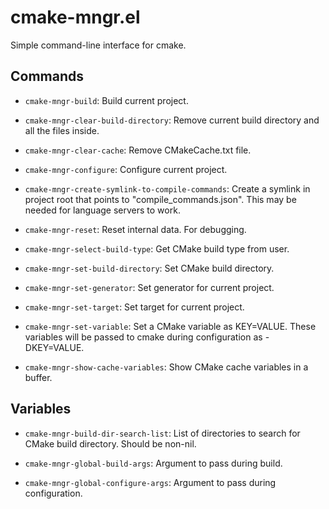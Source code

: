 # cmake-mngr.el
Simple command-line interface for cmake.

<!--
(let ((symbols '()))
  (mapatoms (lambda (s)
              (when (string-prefix-p "cmake-mngr-"
                                     (symbol-name s))
                (push s symbols))))
  (setq symbols (sort symbols (lambda (s1 s2) (string-lessp (symbol-name s1)
                                                            (symbol-name s2)))))
  (let ((commands (seq-filter (lambda (s) (and (commandp s)
                                               (not (string= (symbol-name s)
                                                             "cmake-mngr-variables-mode"))))
                              symbols))
        (variables (seq-filter #'user-variable-p symbols)))

    ;; commands
    (progn
      (forward-line 2)
      (delete-region (point) (point-max))
      (insert "\n")
      (insert "## Commands\n")
      (dolist (f commands)
        (insert "- `" (symbol-name f) "`: ")
        (insert (replace-regexp-in-string "\n\n" "\n" (documentation f)) "\n\n")))

    ;; variables
    (progn
      (forward-line 2)
      (insert "\n")
      (insert "## Variables\n")
      (dolist (v variables)
        (insert "- `" (symbol-name v) "`: ")
        (insert (replace-regexp-in-string
                 "\n\n"
                 "\n"
                 (documentation-property v 'variable-documentation))
                "\n\n")))))
-->

## Commands
- `cmake-mngr-build`: Build current project.

- `cmake-mngr-clear-build-directory`: Remove current build directory and all the files inside.

- `cmake-mngr-clear-cache`: Remove CMakeCache.txt file.

- `cmake-mngr-configure`: Configure current project.

- `cmake-mngr-create-symlink-to-compile-commands`: Create a symlink in project root that points to "compile_commands.json".
This may be needed for language servers to work.

- `cmake-mngr-reset`: Reset internal data.  For debugging.

- `cmake-mngr-select-build-type`: Get CMake build type from user.

- `cmake-mngr-set-build-directory`: Set CMake build directory.

- `cmake-mngr-set-generator`: Set generator for current project.

- `cmake-mngr-set-target`: Set target for current project.

- `cmake-mngr-set-variable`: Set a CMake variable as KEY=VALUE.
These variables will be passed to cmake during configuration as -DKEY=VALUE.

- `cmake-mngr-show-cache-variables`: Show CMake cache variables in a buffer.


## Variables
- `cmake-mngr-build-dir-search-list`: List of directories to search for CMake build directory.
Should be non-nil.

- `cmake-mngr-global-build-args`: Argument to pass during build.

- `cmake-mngr-global-configure-args`: Argument to pass during configuration.
